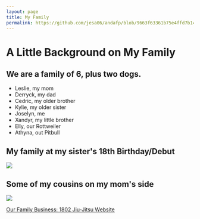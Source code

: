 ```yaml
---
layout: page
title: My Family
permalink: https://github.com/jesa06/andafp/blob/9663f63361b75e4ffd7b14d3ed1b352ae4c50724/_pages/02_My%20Family.md/
---
```


# A Little Background on My Family
## We are a family of 6, plus two dogs.
- Leslie, my mom
- Derryck, my dad
- Cedric, my older brother
- Kylie, my older sister
- Joselyn, me
- Xandyr, my little brother
- Elly, our Rottweiler
- Athyna, out Pitbull 

## My family at my sister's 18th Birthday/Debut ##
![]({{site.baseurl}}/images/myfamily.png)

## Some of my cousins on my mom's side ##
![]({{site.baseurl}}/images/cousins.png)

[Our Family Business: 1802 Jiu-Jitsu Website](https://1802jiujitsu.com/)